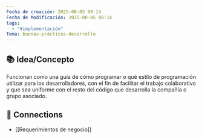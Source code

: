 ```yaml
---
Fecha de creación: 2025-08-05 00:14
Fecha de Modificación: 2025-08-05 00:14
tags:
  - "#implementación"
Tema: buenas-prácticas-desarrollo
---
```


## 📚 Idea/Concepto 

Funcionan como una guía de cómo programar o qué estilo de programación utilizar para los desarrolladores, con el fin de facilitar el trabajo colaborativo y que sea uniforme con el resto del código que desarrolla la compañía o grupo asociado.


## 🔗 Connections
- [[Requerimientos de negocio]]
